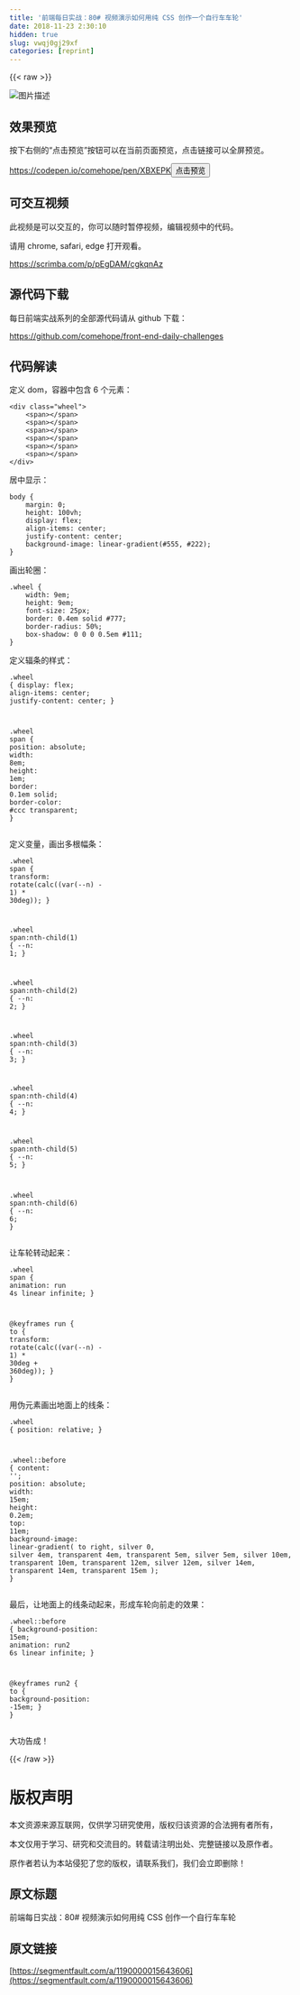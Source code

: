 ```yaml
---
title: '前端每日实战：80# 视频演示如何用纯 CSS 创作一个自行车车轮' 
date: 2018-11-23 2:30:10
hidden: true
slug: vwqj0gj29xf
categories: [reprint]
---
```


{{< raw >}}
<p><span class="img-wrap"><img data-src="/img/bVbdNMm?w=400&amp;h=301" src="https://static.alili.tech/img/bVbdNMm?w=400&amp;h=301" alt="&#x56FE;&#x7247;&#x63CF;&#x8FF0;" title="&#x56FE;&#x7247;&#x63CF;&#x8FF0;" style="cursor:pointer;display:inline"></span></p><h2 id="articleHeader0">&#x6548;&#x679C;&#x9884;&#x89C8;</h2><p>&#x6309;&#x4E0B;&#x53F3;&#x4FA7;&#x7684;&#x201C;&#x70B9;&#x51FB;&#x9884;&#x89C8;&#x201D;&#x6309;&#x94AE;&#x53EF;&#x4EE5;&#x5728;&#x5F53;&#x524D;&#x9875;&#x9762;&#x9884;&#x89C8;&#xFF0C;&#x70B9;&#x51FB;&#x94FE;&#x63A5;&#x53EF;&#x4EE5;&#x5168;&#x5C4F;&#x9884;&#x89C8;&#x3002;</p><p><a href="https://codepen.io/comehope/pen/XBXEPK" rel="nofollow noreferrer" target="_blank">https://codepen.io/comehope/pen/XBXEPK</a><button class="btn btn-xs btn-default ml10 preview" data-url="comehope/pen/XBXEPK" data-typeid="3">&#x70B9;&#x51FB;&#x9884;&#x89C8;</button></p><h2 id="articleHeader1">&#x53EF;&#x4EA4;&#x4E92;&#x89C6;&#x9891;</h2><p>&#x6B64;&#x89C6;&#x9891;&#x662F;&#x53EF;&#x4EE5;&#x4EA4;&#x4E92;&#x7684;&#xFF0C;&#x4F60;&#x53EF;&#x4EE5;&#x968F;&#x65F6;&#x6682;&#x505C;&#x89C6;&#x9891;&#xFF0C;&#x7F16;&#x8F91;&#x89C6;&#x9891;&#x4E2D;&#x7684;&#x4EE3;&#x7801;&#x3002;</p><p>&#x8BF7;&#x7528; chrome, safari, edge &#x6253;&#x5F00;&#x89C2;&#x770B;&#x3002;</p><p><a href="https://scrimba.com/p/pEgDAM/cgkqnAz" rel="nofollow noreferrer" target="_blank">https://scrimba.com/p/pEgDAM/cgkqnAz</a></p><h2 id="articleHeader2">&#x6E90;&#x4EE3;&#x7801;&#x4E0B;&#x8F7D;</h2><p>&#x6BCF;&#x65E5;&#x524D;&#x7AEF;&#x5B9E;&#x6218;&#x7CFB;&#x5217;&#x7684;&#x5168;&#x90E8;&#x6E90;&#x4EE3;&#x7801;&#x8BF7;&#x4ECE; github &#x4E0B;&#x8F7D;&#xFF1A;</p><p><a href="https://github.com/comehope/front-end-daily-challenges" rel="nofollow noreferrer" target="_blank">https://github.com/comehope/front-end-daily-challenges</a></p><h2 id="articleHeader3">&#x4EE3;&#x7801;&#x89E3;&#x8BFB;</h2><p>&#x5B9A;&#x4E49; dom&#xFF0C;&#x5BB9;&#x5668;&#x4E2D;&#x5305;&#x542B; 6 &#x4E2A;&#x5143;&#x7D20;&#xFF1A;</p><div class="widget-codetool" style="display:none"><div class="widget-codetool--inner"><span class="selectCode code-tool" data-toggle="tooltip" data-placement="top" title="" data-original-title="&#x5168;&#x9009;"></span> <span type="button" class="copyCode code-tool" data-toggle="tooltip" data-placement="top" data-clipboard-text="&lt;div class=&quot;wheel&quot;&gt;
    &lt;span&gt;&lt;/span&gt;
    &lt;span&gt;&lt;/span&gt;
    &lt;span&gt;&lt;/span&gt;
    &lt;span&gt;&lt;/span&gt;
    &lt;span&gt;&lt;/span&gt;
    &lt;span&gt;&lt;/span&gt;
&lt;/div&gt;" title="" data-original-title="&#x590D;&#x5236;"></span> <span type="button" class="saveToNote code-tool" data-toggle="tooltip" data-placement="top" title="" data-original-title="&#x653E;&#x8FDB;&#x7B14;&#x8BB0;"></span></div></div><pre class="xml hljs"><code class="html"><span class="hljs-tag">&lt;<span class="hljs-name">div</span> <span class="hljs-attr">class</span>=<span class="hljs-string">&quot;wheel&quot;</span>&gt;</span>
    <span class="hljs-tag">&lt;<span class="hljs-name">span</span>&gt;</span><span class="hljs-tag">&lt;/<span class="hljs-name">span</span>&gt;</span>
    <span class="hljs-tag">&lt;<span class="hljs-name">span</span>&gt;</span><span class="hljs-tag">&lt;/<span class="hljs-name">span</span>&gt;</span>
    <span class="hljs-tag">&lt;<span class="hljs-name">span</span>&gt;</span><span class="hljs-tag">&lt;/<span class="hljs-name">span</span>&gt;</span>
    <span class="hljs-tag">&lt;<span class="hljs-name">span</span>&gt;</span><span class="hljs-tag">&lt;/<span class="hljs-name">span</span>&gt;</span>
    <span class="hljs-tag">&lt;<span class="hljs-name">span</span>&gt;</span><span class="hljs-tag">&lt;/<span class="hljs-name">span</span>&gt;</span>
    <span class="hljs-tag">&lt;<span class="hljs-name">span</span>&gt;</span><span class="hljs-tag">&lt;/<span class="hljs-name">span</span>&gt;</span>
<span class="hljs-tag">&lt;/<span class="hljs-name">div</span>&gt;</span></code></pre><p>&#x5C45;&#x4E2D;&#x663E;&#x793A;&#xFF1A;</p><div class="widget-codetool" style="display:none"><div class="widget-codetool--inner"><span class="selectCode code-tool" data-toggle="tooltip" data-placement="top" title="" data-original-title="&#x5168;&#x9009;"></span> <span type="button" class="copyCode code-tool" data-toggle="tooltip" data-placement="top" data-clipboard-text="body {
    margin: 0;
    height: 100vh;
    display: flex;
    align-items: center;
    justify-content: center;
    background-image: linear-gradient(#555, #222);
}" title="" data-original-title="&#x590D;&#x5236;"></span> <span type="button" class="saveToNote code-tool" data-toggle="tooltip" data-placement="top" title="" data-original-title="&#x653E;&#x8FDB;&#x7B14;&#x8BB0;"></span></div></div><pre class="css hljs"><code class="css"><span class="hljs-selector-tag">body</span> {
    <span class="hljs-attribute">margin</span>: <span class="hljs-number">0</span>;
    <span class="hljs-attribute">height</span>: <span class="hljs-number">100vh</span>;
    <span class="hljs-attribute">display</span>: flex;
    <span class="hljs-attribute">align-items</span>: center;
    <span class="hljs-attribute">justify-content</span>: center;
    <span class="hljs-attribute">background-image</span>: <span class="hljs-built_in">linear-gradient</span>(#555, #222);
}</code></pre><p>&#x753B;&#x51FA;&#x8F6E;&#x5708;&#xFF1A;</p><div class="widget-codetool" style="display:none"><div class="widget-codetool--inner"><span class="selectCode code-tool" data-toggle="tooltip" data-placement="top" title="" data-original-title="&#x5168;&#x9009;"></span> <span type="button" class="copyCode code-tool" data-toggle="tooltip" data-placement="top" data-clipboard-text=".wheel {
    width: 9em;
    height: 9em;
    font-size: 25px;
    border: 0.4em solid #777;
    border-radius: 50%;
    box-shadow: 0 0 0 0.5em #111;
}" title="" data-original-title="&#x590D;&#x5236;"></span> <span type="button" class="saveToNote code-tool" data-toggle="tooltip" data-placement="top" title="" data-original-title="&#x653E;&#x8FDB;&#x7B14;&#x8BB0;"></span></div></div><pre class="css hljs"><code class="css"><span class="hljs-selector-class">.wheel</span> {
    <span class="hljs-attribute">width</span>: <span class="hljs-number">9em</span>;
    <span class="hljs-attribute">height</span>: <span class="hljs-number">9em</span>;
    <span class="hljs-attribute">font-size</span>: <span class="hljs-number">25px</span>;
    <span class="hljs-attribute">border</span>: <span class="hljs-number">0.4em</span> solid <span class="hljs-number">#777</span>;
    <span class="hljs-attribute">border-radius</span>: <span class="hljs-number">50%</span>;
    <span class="hljs-attribute">box-shadow</span>: <span class="hljs-number">0</span> <span class="hljs-number">0</span> <span class="hljs-number">0</span> <span class="hljs-number">0.5em</span> <span class="hljs-number">#111</span>;
}</code></pre><p>&#x5B9A;&#x4E49;&#x8F90;&#x6761;&#x7684;&#x6837;&#x5F0F;&#xFF1A;</p><div class="widget-codetool" style="display:none"><div class="widget-codetool--inner"><span class="selectCode code-tool" data-toggle="tooltip" data-placement="top" title="" data-original-title="&#x5168;&#x9009;"></span> <span type="button" class="copyCode code-tool" data-toggle="tooltip" data-placement="top" data-clipboard-text=".wheel {
    display: flex;
    align-items: center;
    justify-content: center;
}

.wheel span {
    position: absolute;
    width: 8em;
    height: 1em;
    border: 0.1em solid;
    border-color: #ccc transparent;
}" title="" data-original-title="&#x590D;&#x5236;"></span> <span type="button" class="saveToNote code-tool" data-toggle="tooltip" data-placement="top" title="" data-original-title="&#x653E;&#x8FDB;&#x7B14;&#x8BB0;"></span></div></div><pre class="css hljs"><code class="css"><span class="hljs-selector-class">.wheel</span> {
    <span class="hljs-attribute">display</span>: flex;
    <span class="hljs-attribute">align-items</span>: center;
    <span class="hljs-attribute">justify-content</span>: center;
}

<span class="hljs-selector-class">.wheel</span> <span class="hljs-selector-tag">span</span> {
    <span class="hljs-attribute">position</span>: absolute;
    <span class="hljs-attribute">width</span>: <span class="hljs-number">8em</span>;
    <span class="hljs-attribute">height</span>: <span class="hljs-number">1em</span>;
    <span class="hljs-attribute">border</span>: <span class="hljs-number">0.1em</span> solid;
    <span class="hljs-attribute">border-color</span>: <span class="hljs-number">#ccc</span> transparent;
}</code></pre><p>&#x5B9A;&#x4E49;&#x53D8;&#x91CF;&#xFF0C;&#x753B;&#x51FA;&#x591A;&#x6839;&#x5E45;&#x6761;&#xFF1A;</p><div class="widget-codetool" style="display:none"><div class="widget-codetool--inner"><span class="selectCode code-tool" data-toggle="tooltip" data-placement="top" title="" data-original-title="&#x5168;&#x9009;"></span> <span type="button" class="copyCode code-tool" data-toggle="tooltip" data-placement="top" data-clipboard-text=".wheel span {
    transform: rotate(calc((var(--n) - 1) * 30deg));
}

.wheel span:nth-child(1) {
    --n: 1;
}

.wheel span:nth-child(2) {
    --n: 2;
}

.wheel span:nth-child(3) {
    --n: 3;
}

.wheel span:nth-child(4) {
    --n: 4;
}

.wheel span:nth-child(5) {
    --n: 5;
}

.wheel span:nth-child(6) {
    --n: 6;
}" title="" data-original-title="&#x590D;&#x5236;"></span> <span type="button" class="saveToNote code-tool" data-toggle="tooltip" data-placement="top" title="" data-original-title="&#x653E;&#x8FDB;&#x7B14;&#x8BB0;"></span></div></div><pre class="css hljs"><code class="css"><span class="hljs-selector-class">.wheel</span> <span class="hljs-selector-tag">span</span> {
    <span class="hljs-attribute">transform</span>: <span class="hljs-built_in">rotate</span>(calc((var(--n) - <span class="hljs-number">1</span>) * <span class="hljs-number">30deg</span>));
}

<span class="hljs-selector-class">.wheel</span> <span class="hljs-selector-tag">span</span><span class="hljs-selector-pseudo">:nth-child(1)</span> {
    <span class="hljs-attribute">--n</span>: <span class="hljs-number">1</span>;
}

<span class="hljs-selector-class">.wheel</span> <span class="hljs-selector-tag">span</span><span class="hljs-selector-pseudo">:nth-child(2)</span> {
    <span class="hljs-attribute">--n</span>: <span class="hljs-number">2</span>;
}

<span class="hljs-selector-class">.wheel</span> <span class="hljs-selector-tag">span</span><span class="hljs-selector-pseudo">:nth-child(3)</span> {
    <span class="hljs-attribute">--n</span>: <span class="hljs-number">3</span>;
}

<span class="hljs-selector-class">.wheel</span> <span class="hljs-selector-tag">span</span><span class="hljs-selector-pseudo">:nth-child(4)</span> {
    <span class="hljs-attribute">--n</span>: <span class="hljs-number">4</span>;
}

<span class="hljs-selector-class">.wheel</span> <span class="hljs-selector-tag">span</span><span class="hljs-selector-pseudo">:nth-child(5)</span> {
    <span class="hljs-attribute">--n</span>: <span class="hljs-number">5</span>;
}

<span class="hljs-selector-class">.wheel</span> <span class="hljs-selector-tag">span</span><span class="hljs-selector-pseudo">:nth-child(6)</span> {
    <span class="hljs-attribute">--n</span>: <span class="hljs-number">6</span>;
}</code></pre><p>&#x8BA9;&#x8F66;&#x8F6E;&#x8F6C;&#x52A8;&#x8D77;&#x6765;&#xFF1A;</p><div class="widget-codetool" style="display:none"><div class="widget-codetool--inner"><span class="selectCode code-tool" data-toggle="tooltip" data-placement="top" title="" data-original-title="&#x5168;&#x9009;"></span> <span type="button" class="copyCode code-tool" data-toggle="tooltip" data-placement="top" data-clipboard-text=".wheel span {
    animation: run 4s linear infinite;
}

@keyframes run {
    to {
        transform: rotate(calc((var(--n) - 1) * 30deg + 360deg));
    }
}" title="" data-original-title="&#x590D;&#x5236;"></span> <span type="button" class="saveToNote code-tool" data-toggle="tooltip" data-placement="top" title="" data-original-title="&#x653E;&#x8FDB;&#x7B14;&#x8BB0;"></span></div></div><pre class="css hljs"><code class="css"><span class="hljs-selector-class">.wheel</span> <span class="hljs-selector-tag">span</span> {
    <span class="hljs-attribute">animation</span>: run <span class="hljs-number">4s</span> linear infinite;
}

@<span class="hljs-keyword">keyframes</span> run {
    <span class="hljs-selector-tag">to</span> {
        <span class="hljs-attribute">transform</span>: <span class="hljs-built_in">rotate</span>(calc((var(--n) - <span class="hljs-number">1</span>) * <span class="hljs-number">30deg</span> + <span class="hljs-number">360deg</span>));
    }
}</code></pre><p>&#x7528;&#x4F2A;&#x5143;&#x7D20;&#x753B;&#x51FA;&#x5730;&#x9762;&#x4E0A;&#x7684;&#x7EBF;&#x6761;&#xFF1A;</p><div class="widget-codetool" style="display:none"><div class="widget-codetool--inner"><span class="selectCode code-tool" data-toggle="tooltip" data-placement="top" title="" data-original-title="&#x5168;&#x9009;"></span> <span type="button" class="copyCode code-tool" data-toggle="tooltip" data-placement="top" data-clipboard-text=".wheel {
    position: relative;
}

.wheel::before {
    content: &apos;&apos;;
    position: absolute;
    width: 15em;
    height: 0.2em;
    top: 11em;
    background-image: linear-gradient(
            to right,
            silver 0, silver 4em,
            transparent 4em, transparent 5em,
            silver 5em, silver 10em,
            transparent 10em, transparent 12em,
            silver 12em, silver 14em,
            transparent 14em, transparent 15em
        );
}" title="" data-original-title="&#x590D;&#x5236;"></span> <span type="button" class="saveToNote code-tool" data-toggle="tooltip" data-placement="top" title="" data-original-title="&#x653E;&#x8FDB;&#x7B14;&#x8BB0;"></span></div></div><pre class="css hljs"><code class="css"><span class="hljs-selector-class">.wheel</span> {
    <span class="hljs-attribute">position</span>: relative;
}

<span class="hljs-selector-class">.wheel</span><span class="hljs-selector-pseudo">::before</span> {
    <span class="hljs-attribute">content</span>: <span class="hljs-string">&apos;&apos;</span>;
    <span class="hljs-attribute">position</span>: absolute;
    <span class="hljs-attribute">width</span>: <span class="hljs-number">15em</span>;
    <span class="hljs-attribute">height</span>: <span class="hljs-number">0.2em</span>;
    <span class="hljs-attribute">top</span>: <span class="hljs-number">11em</span>;
    <span class="hljs-attribute">background-image</span>: <span class="hljs-built_in">linear-gradient</span>(
            to right,
            silver 0, silver 4em,
            transparent 4em, transparent 5em,
            silver 5em, silver 10em,
            transparent 10em, transparent 12em,
            silver 12em, silver 14em,
            transparent 14em, transparent 15em
        );
}</code></pre><p>&#x6700;&#x540E;&#xFF0C;&#x8BA9;&#x5730;&#x9762;&#x4E0A;&#x7684;&#x7EBF;&#x6761;&#x52A8;&#x8D77;&#x6765;&#xFF0C;&#x5F62;&#x6210;&#x8F66;&#x8F6E;&#x5411;&#x524D;&#x8D70;&#x7684;&#x6548;&#x679C;&#xFF1A;</p><div class="widget-codetool" style="display:none"><div class="widget-codetool--inner"><span class="selectCode code-tool" data-toggle="tooltip" data-placement="top" title="" data-original-title="&#x5168;&#x9009;"></span> <span type="button" class="copyCode code-tool" data-toggle="tooltip" data-placement="top" data-clipboard-text=".wheel::before {
    background-position: 15em;
    animation: run2 6s linear infinite;
}

@keyframes run2 {
    to {
        background-position: -15em;
    }
}" title="" data-original-title="&#x590D;&#x5236;"></span> <span type="button" class="saveToNote code-tool" data-toggle="tooltip" data-placement="top" title="" data-original-title="&#x653E;&#x8FDB;&#x7B14;&#x8BB0;"></span></div></div><pre class="css hljs"><code class="css"><span class="hljs-selector-class">.wheel</span><span class="hljs-selector-pseudo">::before</span> {
    <span class="hljs-attribute">background-position</span>: <span class="hljs-number">15em</span>;
    <span class="hljs-attribute">animation</span>: run2 <span class="hljs-number">6s</span> linear infinite;
}

@<span class="hljs-keyword">keyframes</span> run2 {
    <span class="hljs-selector-tag">to</span> {
        <span class="hljs-attribute">background-position</span>: -<span class="hljs-number">15em</span>;
    }
}</code></pre><p>&#x5927;&#x529F;&#x544A;&#x6210;&#xFF01;</p>
{{< /raw >}}

# 版权声明
本文资源来源互联网，仅供学习研究使用，版权归该资源的合法拥有者所有，

本文仅用于学习、研究和交流目的。转载请注明出处、完整链接以及原作者。

原作者若认为本站侵犯了您的版权，请联系我们，我们会立即删除！

## 原文标题
前端每日实战：80# 视频演示如何用纯 CSS 创作一个自行车车轮

## 原文链接
[https://segmentfault.com/a/1190000015643606](https://segmentfault.com/a/1190000015643606)

